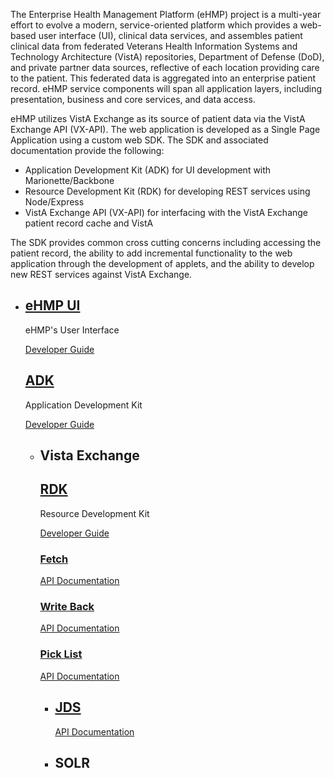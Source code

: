 <div class="jumbotron">
    <div class="container">
        <p>The Enterprise Health Management Platform (eHMP) project is a multi-year effort to evolve a modern, service-oriented platform which provides a web-based user interface (UI), clinical data services, and assembles patient clinical data from federated Veterans Health Information Systems and Technology Architecture (VistA) repositories, Department of Defense (DoD), and private partner data sources, reflective of each location providing care to the patient. This federated data is aggregated into an enterprise patient record. eHMP service components will span all application layers, including presentation, business and core services, and data access.
        </p>
        <p>eHMP utilizes VistA Exchange as its source of patient data via the VistA Exchange API (VX-API). The web application is developed as a Single Page Application using a custom web SDK. The SDK and associated documentation provide the following:
        </p>
        <ul>
            <li>Application Development Kit (ADK) for UI development with Marionette/Backbone</li>
            <li>Resource Development Kit (RDK) for developing REST services using Node/Express</li>
            <li>VistA Exchange API (VX-API) for interfacing with the VistA Exchange patient record cache and VistA</li>
        </ul>
        <p>
        The SDK provides common cross cutting concerns including accessing the patient record, the ability to add incremental functionality to the web application through the development of applets, and the ability to develop new REST services against VistA Exchange.
        </p>
    </div>
</div>
<div class="container">
    <div class="tree">
        <ul>
            <li>
                <div class="component ehmp-ui">
                    <a href="ui/applets/README.md"><h2>eHMP UI</h2></a>
                    <p>eHMP's User Interface</p>
                    <p class="hidden-xs"><a href="ui/applets/README.md" class="btn btn-default" id="ui_link" role="button">Developer Guide <i class="fa fa-chevron-right fa-sm"></i></a></p>
                    <div class="component adk">
                        <a href="adk/index.md"><h2>ADK</h2></a>
                        <p>Application Development Kit</p>
                        <p class="hidden-xs"><a href="adk/index.md" class="btn btn-default" id="adk_link" role="button">Developer Guide <i class="fa fa-chevron-right fa-sm"></i></a></p>
                    </div>
                </div>
                <ul>
                    <li>
                        <div class="component ehmp">
                            <h2>Vista Exchange</h2>
                            <div class="component rdk">
                                <a href="rdk/index.md"><h2>RDK</h2></a>
                                <p>Resource Development Kit</p>
                                <p class="hidden-xs"><a href="rdk/index.md" class="btn btn-default" id="rdk_link" role="button">Developer Guide <i class="fa fa-chevron-right"></i></a></p>
                                <div class="component wrap vxapi">
                                    <a href="./#/vx-api/fetch"><h3>Fetch</h3></a>
                                    <p class="hidden-xs"><a href="./#/vx-api/fetch" class="btn btn-default" id="vxApi_link" role="button">API Documentation <i class="fa fa-chevron-right"></i></a></p>
                                </div>
                                <div class="component wrap vxapi">
                                    <a href="./#/vx-api/write-health-data"><h3>Write Back</h3></a>
                                    <p class="hidden-xs"><a href="./#/vx-api/write-health-data" class="btn btn-default" id="vxApi_link" role="button">API Documentation <i class="fa fa-chevron-right"></i></a></p>
                                </div>
                                <div class="component wrap vxapi">
                                    <a href="./#/vx-api/write-pick-list"><h3>Pick List</h3></a>
                                    <p class="hidden-xs"><a href="./#/vx-api/write-pick-list" class="btn btn-default" id="vxApi_link" role="button">API Documentation <i class="fa fa-chevron-right"></i></a></p>
                                </div>
                            </div>
                            <ul>
                                <li>
                                    <div class="component">
                                        <a href="./#/vx-api/jds"><h2>JDS</h2></a>
                                        <p class="hidden-xs"><a href="./#/vx-api/jds" class="btn btn-default" id="vxApi_link" role="button">API Documentation <i class="fa fa-chevron-right"></i></a></p>
                                    </div>
                                </li>
                                <li>
                                    <div class="component">
                                        <h2>SOLR</h2>
                                    </div>
                                </li>
                            </ul>
                        </div>
                    </li>
                </ul>
            </li>
        </ul>
    </div>
</div>
